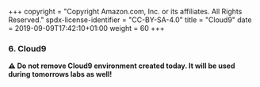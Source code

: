 +++
copyright = "Copyright Amazon.com, Inc. or its affiliates. All Rights Reserved."
spdx-license-identifier = "CC-BY-SA-4.0"
title = "Cloud9"
date = 2019-09-09T17:42:10+01:00
weight = 60
+++

### 6. Cloud9
**:warning: Do not remove Cloud9 environment created today. It will be used during tomorrows labs as well!**

